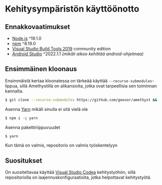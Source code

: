# Kehitysympäristön käyttöönotto

## Ennakkovaatimukset

  - [Node.js](https://nodejs.org/en) ^19.1.0
  - [npm](https://docs.npmjs.com/downloading-and-installing-node-js-and-npm/) ^8.19.0
  - [Visual Studio Build Tools 2019](https://visualstudio.microsoft.com/downloads/) community edition
  - [Android Studio](https://developer.android.com/studio) ^2022.1.1 _(mikäli aikoo kehittää android-ohjelmaa)_

## Ensimmäinen kloonaus

Ensimmäistä kertaa kloonatessa on tärkeää käyttää `--recurse-submodules`-lippua, sillä Amethystillä on alikansioita, jotka ovat tarpeellisia sen toiminnan kannalta.

```sh
$ git clone --recurse-submodules https://github.com/geoxor/amethyst && cd amethyst
```

Asenna [Yarn](https://classic.yarnpkg.com/lang/en/docs/install/#windows-stable) mikäli sinulla ei sitä vielä ole

```sh
$ npm i -g yarn
```

Asenna pakettiriippuvuudet

```sh
$ yarn
```

Kun tämä on valmis, repositorio on valmis työskentelyyn

## Suositukset

On suositeltavaa käyttää [Visual Studio Codea](https://code.visualstudio.com/download) kehitystyöhön, sillä repositoriolla on laajennuskonfiguraatioita, jotka helpottavat kehitystyötä.
